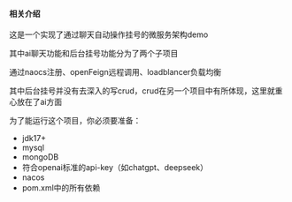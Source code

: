#### 相关介绍

这是一个实现了通过聊天自动操作挂号的微服务架构demo

其中ai聊天功能和后台挂号功能分为了两个子项目

通过naocs注册、openFeign远程调用、loadblancer负载均衡

其中后台挂号并没有去深入的写crud，crud在另一个项目中有所体现，这里就重心放在了ai方面

为了能运行这个项目，你必须要准备：

- jdk17+
- mysql
- mongoDB
- 符合openai标准的api-key（如chatgpt、deepseek）
- nacos
- pom.xml中的所有依赖
